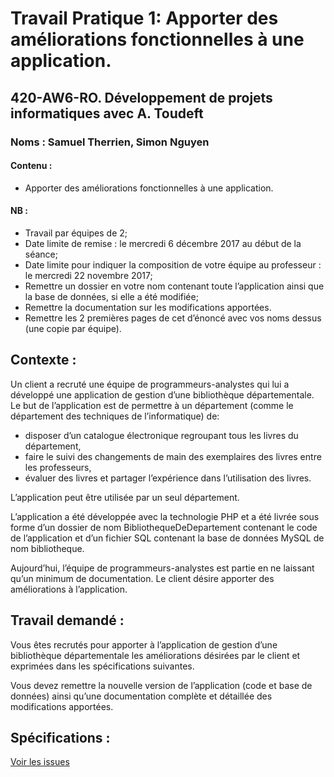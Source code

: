 # Travail Pratique 1: Apporter des améliorations fonctionnelles à une application.
## 420-AW6-RO. Développement de projets informatiques avec A. Toudeft
### Noms : Samuel Therrien, Simon Nguyen
#### Contenu :
- Apporter des améliorations fonctionnelles à une application.

#### NB :
- Travail par équipes de 2;
- Date limite de remise : le mercredi 6 décembre 2017 au début de la séance;
- Date limite pour indiquer la composition de votre équipe au professeur : le mercredi 22 novembre 2017;
- Remettre un dossier en votre nom contenant toute l’application ainsi que la base de données, si elle a été modifiée;
- Remettre la documentation sur les modifications apportées.
- Remettre les 2 premières pages de cet d’énoncé avec vos noms dessus (une copie par équipe).

## Contexte :
Un client a recruté une équipe de programmeurs-analystes qui lui a développé une application de gestion d’une bibliothèque départementale. Le but de l’application est de permettre à un département (comme le département des techniques de l’informatique) de:

- disposer d’un catalogue électronique regroupant tous les livres du département,
- faire le suivi des changements de main des exemplaires des livres entre les professeurs,
- évaluer des livres et partager l’expérience dans l’utilisation des livres.

L’application peut être utilisée par un seul département.

L’application a été développée avec la technologie PHP et a été livrée sous forme d’un dossier de nom BibliothequeDeDepartement contenant le code de l’application et d’un fichier SQL contenant la base de données MySQL de nom bibliotheque.

Aujourd’hui, l’équipe de programmeurs-analystes est partie en ne laissant qu’un minimum de documentation. Le client désire apporter des améliorations à l’application.

## Travail demandé :
Vous êtes recrutés pour apporter à l’application de gestion d’une bibliothèque départementale les améliorations désirées par le client et exprimées dans les spécifications suivantes.

Vous devez remettre la nouvelle version de l’application (code et base de données) ainsi qu’une documentation complète et détaillée des modifications apportées.
## Spécifications :
[Voir les issues](https://github.com/THER4ID/TP_WEB_SAM_SIMON/issues?q=)